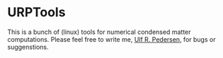 # URPTools
This is a bunch of (linux) tools for numerical condensed matter computations.
Please feel free to write me, [Ulf R. Pedersen](http://urp.dk), for bugs or suggenstions.
